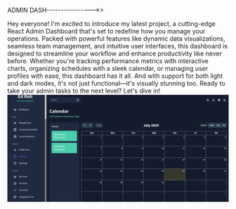 ADMIN DASH---------------->>

Hey everyone! I'm excited to introduce my latest project, a cutting-edge React Admin Dashboard that's set to redefine how you manage your operations. Packed with powerful features like dynamic data visualizations, seamless team management, and intuitive user interfaces, this dashboard is designed to streamline your workflow and enhance productivity like never before. Whether you're tracking performance metrics with interactive charts, organizing schedules with a sleek calendar, or managing user profiles with ease, this dashboard has it all. And with support for both light and dark modes, it's not just functional—it's visually stunning too. Ready to take your admin tasks to the next level? Let's dive in!
![Image Alt Text](SS3.png)
